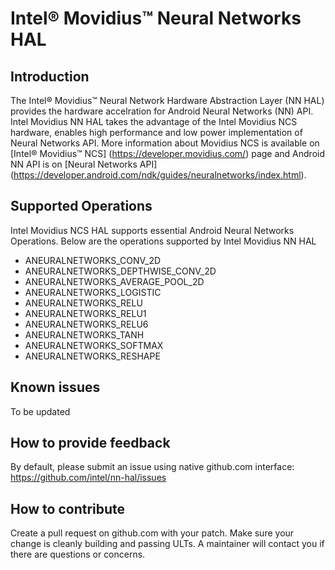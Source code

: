 # Intel® Movidius™ Neural Networks HAL

## Introduction
The Intel® Movidius™ Neural Network Hardware Abstraction Layer (NN HAL) provides the hardware accelration for Android Neural Networks (NN) API. Intel Movidius NN HAL takes the advantage of the Intel Movidius NCS hardware, enables high performance and low power implementation of Neural Networks API. More information about Movidius NCS is available on [Intel® Movidius™ NCS] (https://developer.movidius.com/) page and Android NN API is on [Neural Networks API] (https://developer.android.com/ndk/guides/neuralnetworks/index.html).

## Supported Operations
Intel Movidius NCS HAL supports essential Android Neural Networks Operations.
Below are the operations supported by Intel Movidius NN HAL

* ANEURALNETWORKS_CONV_2D
* ANEURALNETWORKS_DEPTHWISE_CONV_2D
* ANEURALNETWORKS_AVERAGE_POOL_2D
* ANEURALNETWORKS_LOGISTIC
* ANEURALNETWORKS_RELU
* ANEURALNETWORKS_RELU1
* ANEURALNETWORKS_RELU6
* ANEURALNETWORKS_TANH
* ANEURALNETWORKS_SOFTMAX
* ANEURALNETWORKS_RESHAPE

## Known issues
To be updated

## How to provide feedback
By default, please submit an issue using native github.com interface:
https://github.com/intel/nn-hal/issues

## How to contribute

Create a pull request on github.com with your patch. Make sure your change is cleanly building and passing ULTs.
A maintainer will contact you if there are questions or concerns.
